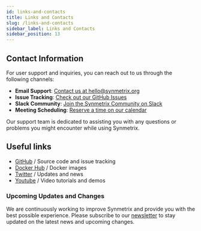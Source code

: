 ```yaml
---
id: links-and-contacts
title: Links and Contacts
slug: /links-and-contacts
sidebar_label: Links and Contacts
sidebar_position: 13
---
```


## Contact Information

For user support and inquiries, you can reach out to us through the following channels:

- **Email Support**: [Contact us at hello@synmetrix.org](mailto:hello@synmetrix.org)
- **Issue Tracking**: [Check out our GitHub Issues](https://github.com/mlcraft-io/mlcraft/issues)
- **Slack Community**: [Join the Synmetrix Community on Slack](https://join.slack.com/t/mlcraft/shared_invite/zt-1x2gxwn37-J3tTvCR5xSFVfxwUU_YKtg)
- **Meeting Scheduling**: [Reserve a time on our calendar](https://cal.com/synmetrix/30min)

Our support team is dedicated to assisting you with any questions or problems you might encounter while using Synmetrix.

## Useful links

* [GitHub](https://github.com/mlcraft-io) / Source code and issue tracking
* [Docker Hub](https://hub.docker.com/u/synmetrix) / Docker images
* [Twitter](https://twitter.com/trySynmetrix) / Updates and news
* [Youtube](https://www.youtube.com/channel/UCEPlxaWYrdOaf9IXjD2IRTg) / Video tutorials and demos

### Upcoming Updates and Changes

We are continuously working to improve Synmetrix and provide you with the best possible experience. Please subscribe to our [newsletter](https://docs.synmetrix.org/newsletter) to stay updated on the latest news and upcoming changes.


